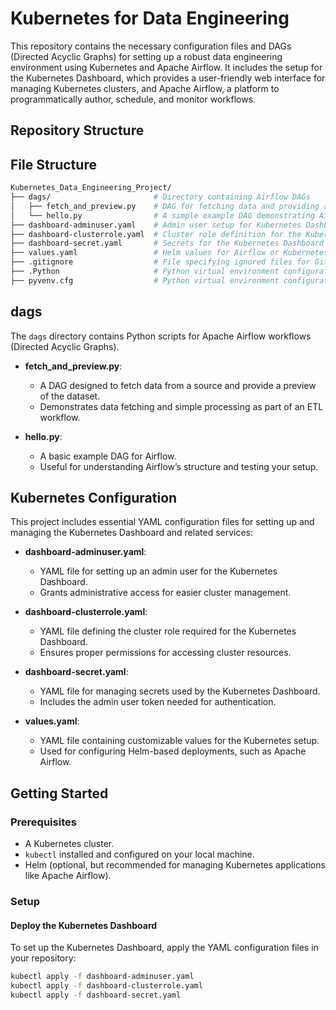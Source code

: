 # Kubernetes for Data Engineering

This repository contains the necessary configuration files and DAGs (Directed Acyclic Graphs) for setting up a robust data engineering environment using Kubernetes and Apache Airflow. It includes the setup for the Kubernetes Dashboard, which provides a user-friendly web interface for managing Kubernetes clusters, and Apache Airflow, a platform to programmatically author, schedule, and monitor workflows.

## Repository Structure
## File Structure

```bash
Kubernetes_Data_Engineering_Project/
├── dags/                       # Directory containing Airflow DAGs
│   ├── fetch_and_preview.py    # DAG for fetching data and providing a preview
│   └── hello.py                # A simple example DAG demonstrating Airflow basics
├── dashboard-adminuser.yaml    # Admin user setup for Kubernetes Dashboard
├── dashboard-clusterrole.yaml  # Cluster role definition for the Kubernetes Dashboard
├── dashboard-secret.yaml       # Secrets for the Kubernetes Dashboard
├── values.yaml                 # Helm values for Airflow or Kubernetes setup
├── .gitignore                  # File specifying ignored files for Git
├── .Python                     # Python virtual environment configuration
├── pyvenv.cfg                  # Python virtual environment configuration details
```

## dags

The `dags` directory contains Python scripts for Apache Airflow workflows (Directed Acyclic Graphs).

- **fetch_and_preview.py**:
  - A DAG designed to fetch data from a source and provide a preview of the dataset.
  - Demonstrates data fetching and simple processing as part of an ETL workflow.

- **hello.py**:
  - A basic example DAG for Airflow.
  - Useful for understanding Airflow’s structure and testing your setup.
 
## Kubernetes Configuration

This project includes essential YAML configuration files for setting up and managing the Kubernetes Dashboard and related services:

- **dashboard-adminuser.yaml**:
  - YAML file for setting up an admin user for the Kubernetes Dashboard.
  - Grants administrative access for easier cluster management.

- **dashboard-clusterrole.yaml**:
  - YAML file defining the cluster role required for the Kubernetes Dashboard.
  - Ensures proper permissions for accessing cluster resources.

- **dashboard-secret.yaml**:
  - YAML file for managing secrets used by the Kubernetes Dashboard.
  - Includes the admin user token needed for authentication.

- **values.yaml**:
  - YAML file containing customizable values for the Kubernetes setup.
  - Used for configuring Helm-based deployments, such as Apache Airflow.


## Getting Started

### Prerequisites

- A Kubernetes cluster.
- `kubectl` installed and configured on your local machine.
- Helm (optional, but recommended for managing Kubernetes applications like Apache Airflow).

### Setup

#### Deploy the Kubernetes Dashboard

To set up the Kubernetes Dashboard, apply the YAML configuration files in your repository:

```bash
kubectl apply -f dashboard-adminuser.yaml
kubectl apply -f dashboard-clusterrole.yaml
kubectl apply -f dashboard-secret.yaml



